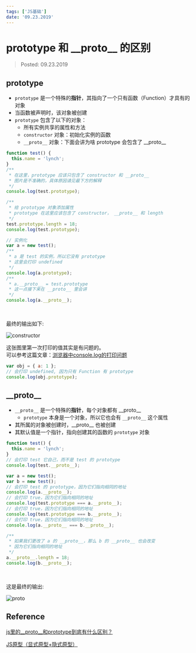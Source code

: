 ```yaml
---
tags: ['JS基础']
date: '09.23.2019'
---
```


# prototype 和 \_\_proto\_\_ 的区别

> Posted: 09.23.2019

<Tag />

## prototype

- `prototype` 是一个特殊的<span v-red>**指针**</span>，其指向了一个只有函数（Function）才具有的对象
- 当函数被声明时，该对象被创建
- `prototype` 包含了以下的对象：
  - 所有实例共享的属性和方法
  - `constructor` 对象：初始化实例的函数
  - `__proto__` 对象：下面会讲为啥 prototype 会包含了 \_\_proto\_\_

```javascript
function test() {
  this.name = 'lynch';
}
/**
 * 在这里，prototype 应该只包含了 constructor 和 __proto__
 * 图片是不准确的，具体原因请见最下方的解释
 */
console.log(test.prototype);

/**
 * 给 prototype 对象添加属性
 * prototype 在这里应该包含了 constructor， __proto__ 和 length
 */
test.prototype.length = 18;
console.log(test.prototype);

// 实例化
var a = new test();
/**
 * a 是 test 的实例，所以它没有 prototype
 * 这里会打印 undefined
 */
console.log(a.prototype);
/**
 * a.__proto__ = test.prototype
 * 这一点接下来在 __proto__ 里会讲
 */
console.log(a.__proto__);
```

<br />

最终的输出如下: 

![constructor](/constructor.png)

这张图里第一次打印的值其实是有问题的。  
可以参考这篇文章：[浏览器中console.log的打印问题](/js-basics/consolelog.md)

```javascript
var obj = { a: 1 };
// 会打印 undefined, 因为只有 Function 有 prototype
console.log(obj.prototype);
```

## \_\_proto\_\_

- `__proto__` 是一个特殊的<span v-red>**指针**</span>，每个对象都有 \_\_proto\_\_
  - `prototype` 本身是一个对象，所以它也会有 `__proto__` 这个属性
- 其所属的对象被创建时，\_\_proto\_\_ 也被创建
- 其默认值是一个指针，指向创建其的函数的 `prototype` 对象

```javascript
function test() {
  this.name = 'lynch';
}
// 会打印 test 它自己，而不是 test 的 prototype
console.log(test.__proto__);

var a = new test();
var b = new test();
// 会打印 test 的 prototype，因为它们指向相同的地址
console.log(a.__proto__);
// 会打印 true，因为它们指向相同的地址
console.log(test.prototype === a.__proto__);
// 会打印 true，因为它们指向相同的地址
console.log(test.prototype === b.__proto__);
// 会打印 true，因为它们指向相同的地址
console.log(a.__proto__ === b.__proto__);

/**
 * 如果我们更改了 a 的 __proto__，那么 b 的 __proto__ 也会改变
 * 因为它们指向相同的地址
 */
a.__proto__.length = 18;
console.log(b.__proto__);
```

<br />

这是最终的输出:

![__proto__](/proto.png)

## Reference

[js里的__proto__和prototype到底有什么区别？](https://www.jianshu.com/p/80bcf8b2004e)

[JS原型（显式原型+隐式原型）](https://www.jianshu.com/p/79f5549fa1e7)

<Disqus />
